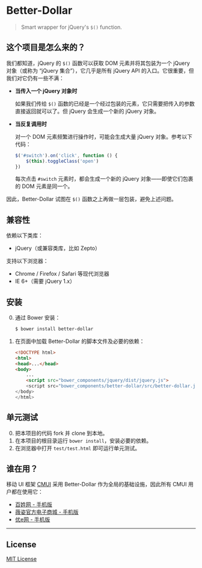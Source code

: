 # Better-Dollar

> Smart wrapper for jQuery's `$()` function.

## 这个项目是怎么来的？

我们都知道，jQuery 的 `$()` 函数可以获取 DOM 元素并将其包装为一个 jQuery 对象（或称为 “jQuery 集合”），它几乎是所有 jQuery API 的入口。它很重要，但我们对它仍有一些不满：

* **当传入一个 jQuery 对象时**

	如果我们传给 `$()` 函数的已经是一个经过包装的元素，它只需要把传入的参数直接返回就可以了。但 jQuery 会生成一个新的 jQuery 对象。

* **当反复调用时**

	对一个 DOM 元素频繁进行操作时，可能会生成大量 jQuery 对象。参考以下代码：

	```js
	$('#switch').on('click', function () {
		$(this).toggleClass('open')
	})
	```

	每次点击 `#switch` 元素时，都会生成一个新的 jQuery 对象——即使它们包裹的 DOM 元素是同一个。

因此，Better-Dollar 试图在 `$()` 函数之上再做一层包装，避免上述问题。

## 兼容性

依赖以下类库：

* jQuery（或兼容类库，比如 Zepto）

支持以下浏览器：

* Chrome / Firefox / Safari 等现代浏览器
* IE 6+（需要 jQuery 1.x）

## 安装

0. 通过 Bower 安装：
	```sh
	$ bower install better-dollar
	```

0. 在页面中加载 Better-Dollar 的脚本文件及必要的依赖：
	```html
	<!DOCTYPE html>
	<html>
	<head>...</head>
	<body>
		...
		<script src="bower_components/jquery/dist/jquery.js">
		<script src="bower_components/better-dollar/src/better-dollar.js">
	</body>
	</html>
	```

## 单元测试

0. 把本项目的代码 fork 并 clone 到本地。
0. 在本项目的根目录运行 `bower install`，安装必要的依赖。
0. 在浏览器中打开 `test/test.html` 即可运行单元测试。

## 谁在用？

移动 UI 框架 [CMUI](https://github.com/CMUI/CMUI) 采用 Better-Dollar 作为全局的基础设施，因此所有 CMUI 用户都在使用它：

* [百姓网 - 手机版](http://m.baixing.com/)
* [薇姿官方电子商城 - 手机版](http://m.vichy.com.cn/)
* [优e网 - 手机版](http://m.uemall.com/)

***

## License

[MIT License](http://www.opensource.org/licenses/mit-license.php)
